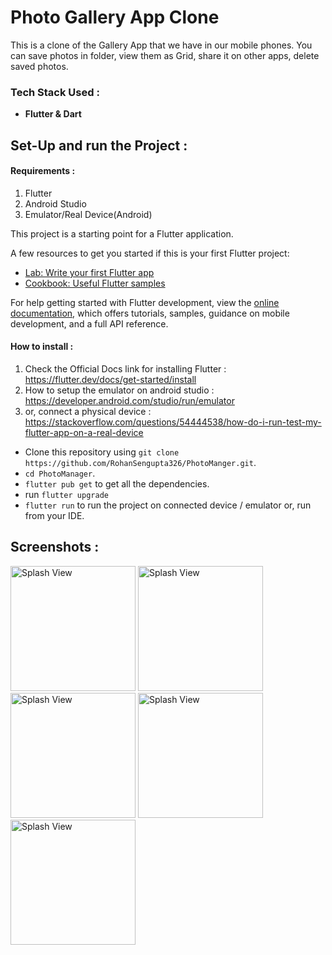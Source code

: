 # Photo Gallery App Clone

This is a clone of the Gallery App that we have in our mobile phones. You can save photos in folder, view them as Grid, share it on other apps, delete saved photos. 

### Tech Stack Used : 

- **Flutter & Dart**

## Set-Up and run the Project :

#### Requirements : 
 1. Flutter
 2. Android Studio 
 3. Emulator/Real Device(Android)

This project is a starting point for a Flutter application.

A few resources to get you started if this is your first Flutter project:

- [Lab: Write your first Flutter app](https://docs.flutter.dev/get-started/codelab)
- [Cookbook: Useful Flutter samples](https://docs.flutter.dev/cookbook)

For help getting started with Flutter development, view the
[online documentation](https://docs.flutter.dev/), which offers tutorials,
samples, guidance on mobile development, and a full API reference.



#### How to install : 

1. Check the Official Docs link for installing Flutter : https://flutter.dev/docs/get-started/install 
2. How to setup the emulator on android studio : https://developer.android.com/studio/run/emulator 
3. or, connect a physical device : https://stackoverflow.com/questions/54444538/how-do-i-run-test-my-flutter-app-on-a-real-device

- Clone this repository using `git clone https://github.com/RohanSengupta326/PhotoManger.git`.
- `cd PhotoManager`.
- `flutter pub get` to get all the dependencies.
- run `flutter upgrade`
- `flutter run` to run the project on connected device / emulator or, run from your IDE.

## Screenshots : 

<p>
<img src="https://user-images.githubusercontent.com/64458868/190848949-406fdf4a-db59-4511-a6a2-dde23214ba70.jpg" alt="Splash View" width="200">
<img src="https://user-images.githubusercontent.com/64458868/190848951-fabbe272-a10e-4245-92df-666229ee35c0.jpg" alt="Splash View" width="200">
<img src="https://user-images.githubusercontent.com/64458868/190848952-23adf5f3-4f91-4326-801a-bc0d33b935aa.jpg" alt="Splash View" width="200">
<img src="https://user-images.githubusercontent.com/64458868/190848943-dfcbd1f7-8196-4837-9835-0df534bc2423.jpg" alt="Splash View" width="200">
<img src="https://user-images.githubusercontent.com/64458868/190848947-f1b3a73b-e0b3-4214-a21b-af59b096cf11.jpg" alt="Splash View" width="200">
</p>

